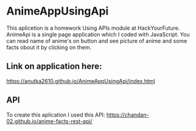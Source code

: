 # AnimeAppUsingApi
This aplicetion is a homework Using APIs module at HackYourFuture.
AnimeApi is a single page application which I coded with JavaScript. You can read name of anime's on button and see picture of anime and some facts obout it by clicking on them.

## Link on application here:
https://anutka2610.github.io/AnimeAppUsingApi/index.html

## API
To create this aplication I used this API: https://chandan-02.github.io/anime-facts-rest-api/
